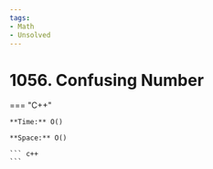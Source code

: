 ```yaml
---
tags:
- Math
- Unsolved
---
```



# 1056. Confusing Number

=== "C++"

    **Time:** O()

    **Space:** O()

    ``` c++
    ```